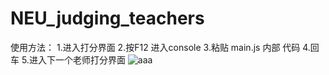 # NEU_judging_teachers
使用方法：
1.进入打分界面
2.按F12 进入console
3.粘贴 main.js 内部 代码
4.回车
5.进入下一个老师打分界面
![aaa]("a.png")
